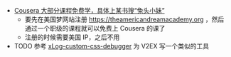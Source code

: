 - [Cousera 大部分课程免费学，具体上某书搜“兔头小妹”](https://twitter.com/bulepioneer/status/1656563607407296518)
	- 要先在美国梦网站注册 https://theamericandreamacademy.org ，然后通过一个职级的课程就可以免费上 Cousera 的课了
	- 注册的时候需要美国 IP，之后不用
- TODO 参考 [xLog-custom-css-debugger](https://github.com/birdgg/xLog-custom-css-debugger) 为 V2EX 写一个类似的工具